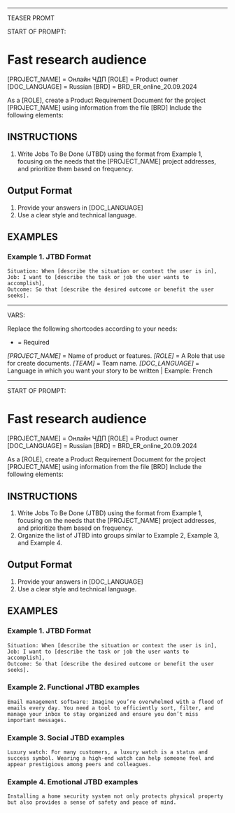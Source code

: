-----
TEASER PROMT

START OF PROMPT:

# Fast research audience

[PROJECT_NAME] = Онлайн ЧДП
[ROLE] = Product owner
[DOC_LANGUAGE] = Russian
[BRD] = BRD_ER_online_20.09.2024

As a [ROLE], create a Product Requirement Document for the project [PROJECT_NAME] using information from the file [BRD] Include the following elements:

## INSTRUCTIONS
1. Write Jobs To Be Done (JTBD) using the format from Example 1, focusing on the needs that the [PROJECT_NAME] project addresses, and prioritize them based on frequency.


## Output Format
1. Provide your answers in [DOC_LANGUAGE]
2. Use a clear style and technical language.

## EXAMPLES

### Example 1. JTBD Format
```
Situation: When [describe the situation or context the user is in],
Job: I want to [describe the task or job the user wants to accomplish],
Outcome: So that [describe the desired outcome or benefit the user seeks].
```

-----
VARS:

Replace the following shortcodes according to your needs:

* = Required


*[PROJECT_NAME]* = Name of product or features.
*[ROLE]* = A Role that use for create documents.
*[TEAM]* = Team name.
*[DOC_LANGUAGE]* = Language in which you want your story to be written | Example: French

--------
START OF PROMPT:

# Fast research audience

[PROJECT_NAME] = Онлайн ЧДП
[ROLE] = Product owner
[DOC_LANGUAGE] = Russian
[BRD] = BRD_ER_online_20.09.2024

As a [ROLE], create a Product Requirement Document for the project [PROJECT_NAME] using information from the file [BRD] Include the following elements:

## INSTRUCTIONS
1. Write Jobs To Be Done (JTBD) using the format from Example 1, focusing on the needs that the [PROJECT_NAME] project addresses, and prioritize them based on frequency.
2. Organize the list of JTBD into groups similar to Example 2, Example 3, and Example 4.

## Output Format
1. Provide your answers in [DOC_LANGUAGE]
2. Use a clear style and technical language.

## EXAMPLES

### Example 1. JTBD Format
```
Situation: When [describe the situation or context the user is in],
Job: I want to [describe the task or job the user wants to accomplish],
Outcome: So that [describe the desired outcome or benefit the user seeks].
```

### Example 2. Functional JTBD examples
```
Email management software: Imagine you’re overwhelmed with a flood of emails every day. You need a tool to efficiently sort, filter, and manage your inbox to stay organized and ensure you don’t miss important messages.
```

### Example 3. Social JTBD examples
```
Luxury watch: For many customers, a luxury watch is a status and success symbol. Wearing a high-end watch can help someone feel and appear prestigious among peers and colleagues.
```

### Example 4. Emotional JTBD examples
```
Installing a home security system not only protects physical property but also provides a sense of safety and peace of mind.
```